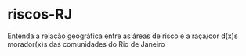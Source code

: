 # riscos-RJ
Entenda a relação geográfica entre as áreas de risco e a raça/cor d(x)s morador(x)s das comunidades do Rio de Janeiro
